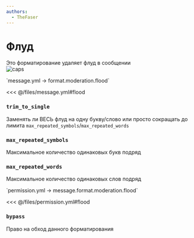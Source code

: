```yaml
---
authors:
  - TheFaser
---
```


# Флуд

Это форматирование удаляет флуд в сообщении  
![caps](/caps.png)

[//]: # (message.yml)
<!--@include: @/parts/words.md#setting-->  
<!--@include: @/parts/words.md#path--> `message.yml → format.moderation.flood`  

<!--@include: @/parts/words.md#default-->  
<<< @/files/message.yml#flood

<!--@include: @/parts/enable.md-->  

### `trim_to_single`

Заменять ли ВЕСЬ флуд на одну букву/слово или просто сокращать до лимита `max_repeated_symbols`/`max_repeated_words`

### `max_repeated_symbols`

Максимальное количество одинаковых букв подряд

### `max_repeated_words`

Максимальное количество одинаковых слов подряд

[//]: # (permission.yml)
<!--@include: @/parts/words.md#permission-->  
<!--@include: @/parts/words.md#path--> `permission.yml → message.format.moderation.flood`  

<!--@include: @/parts/words.md#default-->  
<<< @/files/permission.yml#flood

<!--@include: @/parts/permission/permissionTier3.md-->  

### `bypass`
Право на обход данного форматирования